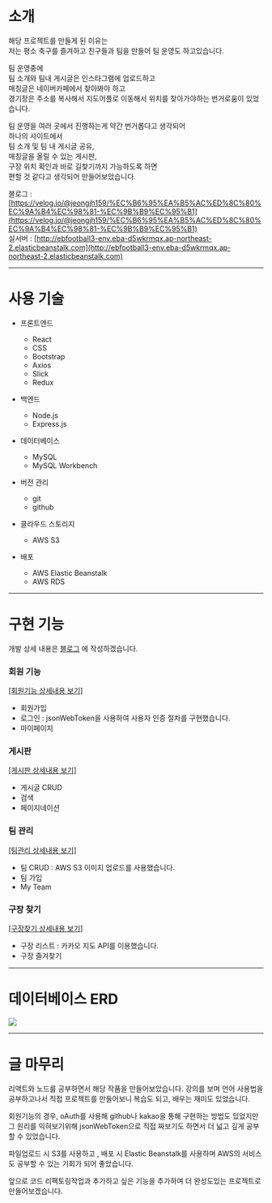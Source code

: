 
# 소개
해당 프로젝트를 만들게 된 이유는<br/>
저는 평소 축구를 즐겨하고 친구들과 팀을 만들어 팀 운영도 하고있습니다.

팀 운영중에<br/>
팀 소개와 팀내 게시글은 인스타그램에 업로드하고<br/>
매칭글은 네이버카페에서 찾아봐야 하고<br/>
경기장은 주소를 복사해서 지도어플로 이동해서 위치를 찾아가야하는 번거로움이 있었습니다.

팀 운영을 여러 곳에서 진행하는게 약간 번거롭다고 생각되어<br/>
하나의 사이트에서 <br/>
팀 소개 및 팀 내 게시글 공유, <br/>
매칭글을 올릴 수 있는 게시판, <br/>
구장 위치 확인과 바로 길찾기까지 가능하도록 하면 <br/>
편할 것 같다고 생각되어 만들어보았습니다.

블로그 : [https://velog.io/@jeongjh159/%EC%B6%95%EA%B5%AC%ED%8C%80%EC%9A%B4%EC%98%81-%EC%9B%B9%EC%95%B1](https://velog.io/@jeongjh159/%EC%B6%95%EA%B5%AC%ED%8C%80%EC%9A%B4%EC%98%81-%EC%9B%B9%EC%95%B1) <br/>
실서버 : [http://ebfootball3-env.eba-d5wkrmqx.ap-northeast-2.elasticbeanstalk.com](http://ebfootball3-env.eba-d5wkrmqx.ap-northeast-2.elasticbeanstalk.com)

---

# 사용 기술
- 프론트엔드
	- React
	- CSS
	- Bootstrap
	- Axios
	- Slick
	- Redux

- 백엔드
	- Node.js
	- Express.js
    
- 데이터베이스
	- MySQL
	- MySQL Workbench
    
- 버전 관리
	- git
	- github
    
- 클라우드 스토리지
	- AWS S3
    
- 배포
	- AWS Elastic Beanstalk
	- AWS RDS

---

# 구현 기능
개발 상세 내용은 [블로그](https://velog.io/@jeongjh159/%EC%B6%95%EA%B5%AC%ED%8C%80%EC%9A%B4%EC%98%81-%EC%9B%B9%EC%95%B1) 에 작성하겠습니다.

### 회원 기능 
<a href="https://velog.io/@jeongjh159/%EC%B6%95%EA%B5%AC%ED%8C%80%EC%9A%B4%EC%98%81-%ED%9A%8C%EC%9B%90%EA%B8%B0%EB%8A%A5" target="_blank">[회원기능 상세내용 보기]</a>
 - 회원가입
 - 로그인 
 	: jsonWebToken을 사용하여 사용자 인증 절차를 구현했습니다.
 - 마이페이지

### 게시판
<a href="https://velog.io/@jeongjh159/%EC%B6%95%EA%B5%AC%ED%8C%80%EC%9A%B4%EC%98%81-%EA%B2%8C%EC%8B%9C%ED%8C%90" target="_blank">[게시판 상세내용 보기]</a>
 - 게시글 CRUD
 - 검색
 - 페이지네이션

### 팀 관리
<a href="https://velog.io/@jeongjh159/%EC%B6%95%EA%B5%AC%ED%8C%80%EC%9A%B4%EC%98%81-%ED%8C%80%EA%B4%80%EB%A6%AC" target="_blank">[팀관리 상세내용 보기]</a>
 - 팀 CRUD
   	: AWS S3 이미지 업로드를 사용했습니다.
 - 팀 가입
 - My Team

### 구장 찾기
<a href="https://velog.io/@jeongjh159/%EC%B6%95%EA%B5%AC%ED%8C%80%EC%9A%B4%EC%98%81-%EA%B5%AC%EC%9E%A5%EC%B0%BE%EA%B8%B0" target="_blank">[구장찾기 상세내용 보기]</a>
 - 구장 리스트 
 	: 카카오 지도 API를 이용했습니다.
 - 구장 즐겨찾기
  
---

# 데이터베이스 ERD
![](https://velog.velcdn.com/images/jeongjh159/post/b455b290-69b6-4747-8cd1-7c4565e60e3d/image.png)


---

# 글 마무리
리액트와 노드를 공부하면서 해당 작품을 만들어보았습니다.
강의를 보며 언어 사용법을 공부하고나서 
직접 프로젝트를 만들어보니 복습도 되고, 배우는 재미도 있었습니다.

회원기능의 경우, oAuth를 사용해 github나 kakao을 통해 구현하는 방법도 있었지만
그 원리를 익혀보기위해 jsonWebToken으로 직접 짜보기도 하면서 더 넓고 깊게 공부할 수 있었습니다.

파일업로드 시 S3를 사용하고 , 배포 시 Elastic Beanstalk를 사용하며
AWS의 서비스도 공부할 수 있는 기회가 되어 좋았습니다.

앞으로 코드 리팩토링작업과 추가하고 싶은 기능을 추가하며 더 완성도있는 프로젝트로 만들어보겠습니다.


